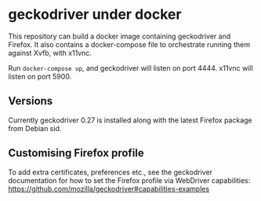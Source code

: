 # geckodriver under docker

This repository can build a docker image containing geckodriver and Firefox.
It also contains a docker-compose file to orchestrate running them against
Xvfb, with x11vnc.

Run ```docker-compose up```, and geckodriver will listen on port 4444.  x11vnc
will listen on port 5900.

## Versions

Currently geckodriver 0.27 is installed along with the latest Firefox package
from Debian sid.

## Customising Firefox profile

To add extra certificates, preferences etc., see the geckodriver documentation
for how to set the Firefox profile via WebDriver capabilities:
https://github.com/mozilla/geckodriver#capabilities-examples

